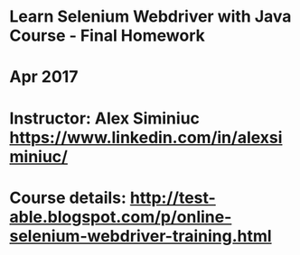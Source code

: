 # Learn Selenium Webdriver with Java Course - Final Homework
# Apr 2017
# Instructor: Alex Siminiuc https://www.linkedin.com/in/alexsiminiuc/
# Course details: http://test-able.blogspot.com/p/online-selenium-webdriver-training.html
